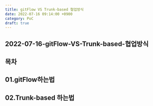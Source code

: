 ```yaml
---
title: gitFlow VS Trunk-based 협업방식
date: 2022-07-16 09:14:00 +0900
category: PoC
draft: true
---
```


## 2022-07-16-gitFlow-VS-Trunk-based-협업방식

## 목차

## 01.gitFlow하는법



## 02.Trunk-based 하는법